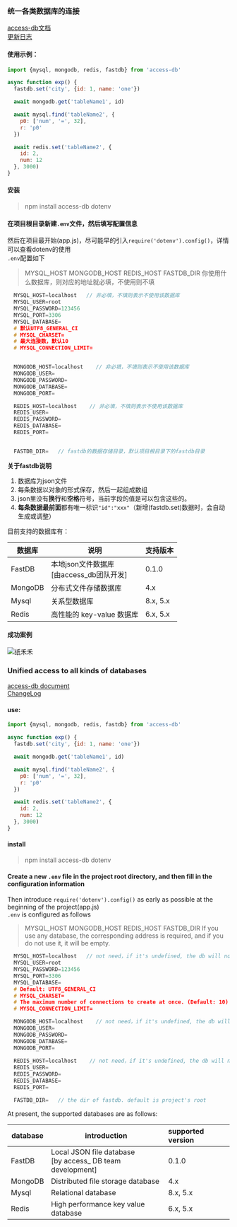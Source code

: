 ### 统一各类数据库的连接    
[access-db文档](https://access-db.cn)  
[更新日志](https://access-db.cn/%E6%9B%B4%E6%96%B0%E6%97%A5%E5%BF%97)  
#### 使用示例：  
```js 
import {mysql, mongodb, redis, fastdb} from 'access-db'

async function exp() {
  fastdb.set('city', {id: 1, name: 'one'})

  await mongodb.get('tableName1', id)

  await mysql.find('tableName2', {
    p0: ['num', '=', 32],
    r: 'p0'
  })

  await redis.set('tableName2', {
    id: 2,
    num: 12
  }, 3000)
}
```
  
#### 安装  
> npm install access-db dotenv   

#### 在项目根目录新建`.env`文件，然后填写配置信息   
然后在项目最开始(app.js)，尽可能早的引入`require('dotenv').config()`，详情可以查看dotenv的使用  
`.env`配置如下  
  
> MYSQL_HOST  MONGODB_HOST  REDIS_HOST  FASTDB_DIR
> 你使用什么数据库，则对应的地址就必填，不使用则不填
        
```c
  MYSQL_HOST=localhost   // 非必填，不填则表示不使用该数据库
  MYSQL_USER=root
  MYSQL_PASSWORD=123456
  MYSQL_PORT=3306
  MYSQL_DATABASE=
  # 默认UTF8_GENERAL_CI
  # MYSQL_CHARSET=
  # 最大连接数，默认10
  # MYSQL_CONNECTION_LIMIT=


  MONGODB_HOST=localhost    // 非必填，不填则表示不使用该数据库
  MONGODB_USER=
  MONGODB_PASSWORD=
  MONGODB_DATABASE=
  MONGODB_PORT=

  REDIS_HOST=localhost    // 非必填，不填则表示不使用该数据库
  REDIS_USER=
  REDIS_PASSWORD=
  REDIS_DATABASE=
  REDIS_PORT=


  FASTDB_DIR=   // fastdb的数据存储目录，默认项目根目录下的fastdb目录


```


**关于fastdb说明**

1. 数据库为json文件
2. 每条数据以对象的形式保存，然后一起组成数组
3. json里没有**换行**和**空格**符号，当前字段的值是可以包含这些的。
4. **每条数据最前面**都有唯一标识`"id":"xxx"`（新增(fastdb.set)数据时，会自动生成或调整）  
  
  
   
目前支持的数据库有：  

| 数据库  | 说明                                          | 支持版本 |
| ------- | --------------------------------------------- | :------- |
| FastDB  | 本地json文件数据库<br />\[由access_db团队开发\]  | 0.1.0    |
| MongoDB | 分布式文件存储数据库                          | 4.x      |
| Mysql   | 关系型数据库                                  | 8.x, 5.x |
| Redis   | 高性能的 key-value 数据库                     | 6.x, 5.x |
  
  
#### 成功案例  
![纸禾禾](https://file.zomem.com/zhihehe/images/wzj.png)  

  
### Unified access to all kinds of databases     
[access-db document](https://access-db.cn)   
[ChangeLog](https://access-db.cn/%E6%9B%B4%E6%96%B0%E6%97%A5%E5%BF%97)  
#### use:   
```js 
import {mysql, mongodb, redis, fastdb} from 'access-db'

async function exp() {
  fastdb.set('city', {id: 1, name: 'one'})

  await mongodb.get('tableName1', id)

  await mysql.find('tableName2', {
    p0: ['num', '=', 32],
    r: 'p0'
  })

  await redis.set('tableName2', {
    id: 2,
    num: 12
  }, 3000)
}
```

#### install  
> npm install access-db dotenv    
   
#### Create a new `.env` file in the project root directory, and then fill in the configuration information  
Then introduce `require('dotenv').config()` as early as possible at the beginning of the project(app.js)   
`.env` is configured as follows  
  
> MYSQL_HOST  MONGODB_HOST  REDIS_HOST  FASTDB_DIR
> If you use any database, the corresponding address is required, and if you do not use it, it will be empty.
    
```c  
  MYSQL_HOST=localhost   // not need，if it's undefined, the db will not be used
  MYSQL_USER=root
  MYSQL_PASSWORD=123456
  MYSQL_PORT=3306
  MYSQL_DATABASE=
  # Default: UTF8_GENERAL_CI
  # MYSQL_CHARSET=
  # The maximum number of connections to create at once. (Default: 10)
  # MYSQL_CONNECTION_LIMIT= 

  MONGODB_HOST=localhost    // not need，if it's undefined, the db will not be used
  MONGODB_USER=
  MONGODB_PASSWORD=
  MONGODB_DATABASE=
  MONGODB_PORT=
  
  REDIS_HOST=localhost    // not need，if it's undefined, the db will not be used
  REDIS_USER=
  REDIS_PASSWORD=
  REDIS_DATABASE=
  REDIS_PORT=

  FASTDB_DIR=   // the dir of fastdb. default is project's root
```

  
At present, the supported databases are as follows:    
 
| database | introduction                                                 | supported version |
| -------- | ------------------------------------------------------------ | :---------------- |
| FastDB   | Local JSON file database<br /> \[by access_ DB team development\] | 0.1.0        |
| MongoDB  | Distributed file storage database                            | 4.x               |
| Mysql    | Relational database                                          | 8.x, 5.x          |
| Redis    | High performance key value database                          | 6.x, 5.x          |

  




